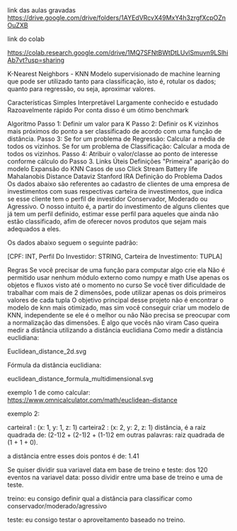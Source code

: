 link das aulas gravadas
https://drive.google.com/drive/folders/1AYEdVRcvX49MxY4h3zrgfXcpOZnOuZXB

link do colab

https://colab.research.google.com/drive/1MQ7SFNtBWtDtLUvlSmuvn9LSlhiAb7vt?usp=sharing

K-Nearest Neighbors - KNN
Modelo supervisionado de machine learning que pode ser utilizado tanto para classificação, isto é, rotular os dados; quanto para regressão, ou seja, aproximar valores.

Características
Simples
Interpretável
Largamente conhecido e estudado
Razoavelmente rápido
Por conta disso é um ótimo benchmark

Algoritmo
Passo 1: Definir um valor para K
Passo 2: Definir os K vizinhos mais próximos do ponto a ser classificado de acordo com uma função de distância.
Passo 3:
Se for um problema de Regressão: Calcular a média de todos os vizinhos.
Se for um problema de Classificação: Calcular a moda de todos os vizinhos.
Passo 4: Atribuir o valor/classe ao ponto de interesse conforme cálculo do Passo 3.
Links Úteis
Definições
"Primeira" aparição do modelo
Expansão do KNN
Casos de uso
Click Stream
Battery life
Mahalanobis Distance
Dataviz
Stanford
IRA
Definição do Problema
Dados
Os dados abaixo são referentes ao cadastro de clientes de uma empresa de investimentos com suas respectivas carteira de investimentos, que indica se esse cliente tem o perfil de investidor Conservador, Moderado ou Agressivo. O nosso intuito é, a partir do investimento de alguns clientes que já tem um perfil definido, estimar esse perfil para aqueles que ainda não estão classificado, afim de oferecer novos produtos que sejam mais adequados a eles.

Os dados abaixo seguem o seguinte padrão:

[CPF: INT, Perfil Do Investidor: STRING, Carteira de Investimento: TUPLA]

Regras
Se você precisar de uma função para computar algo crie ela
Não é permitido usar nenhum módulo externo como numpy e math
Use apenas os objetos e fluxos visto até o momento no curso
Se você tiver dificuldade de trabalhar com mais de 2 dimensões, pode utilizar apenas os dois primeiros valores de cada tupla
O objetivo principal desse projeto não é encontrar o modelo de knn mais otimizado, mas sim você conseguir criar um modelo de KNN, independente se ele é o melhor ou não
Não precisa se preocupar com a normalização das dimensões. É algo que vocês não viram
Caso queira medir a distância utilizando a distância euclidiana
Como medir a distância euclidiana:

Euclidean_distance_2d.svg



Fórmula da distância euclidiana:

euclidean_distance_formula_multidimensional.svg

exemplo 1 de como calcular: https://www.omnicalculator.com/math/euclidean-distance

exemplo 2:

carteira1 : (x: 1, y: 1, z: 1)
carteira2 : (x: 2, y: 2, z: 1)
distância, é a raiz quadrada de: (2-1)2 + (2-1)2 + (1-1)2 em outras palavras: raiz quadrada de (1 + 1 + 0).

a distância entre esses dois pontos é de: 1.41

Se quiser dividir sua variavel data em base de treino e teste:
dos 120 eventos na variavel data: posso dividir entre uma base de treino e uma de teste.

treino: eu consigo definir qual a distância para classificar como conservador/moderado/agressivo

teste: eu consigo testar o aproveitamento baseado no treino.